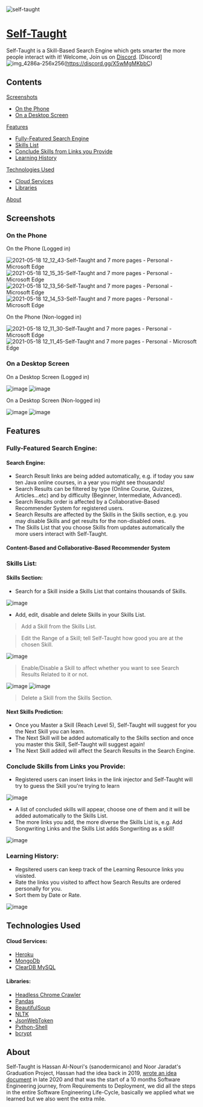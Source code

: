 ![self-taught](https://user-images.githubusercontent.com/13939081/118611100-28730900-b7c5-11eb-9d36-3666708a7ad2.png)
# [Self-Taught](http://self-taught.me/)
Self-Taught is a Skill-Based Search Engine which gets smarter the more people interact with it! 
Welcome, Join us on [Discord](https://discord.gg/X5wMgMKbbC).
[Discord]![img_4286a-256x256](https://image.flaticon.com/icons/png/512/2111/2111370.png)(https://discord.gg/X5wMgMKbbC)

## Contents
[Screenshots](#screenshots)

- [On the Phone](#on-the-phone)
- [On a Desktop Screen](#on-a-desktop-screen)

[Features](#features)

- [Fully-Featured Search Engine](#fully-featured-search-engine)
- [Skills List](#skills-list)
- [Conclude Skills from Links you Provide](#conclude-skills-from-links-you-provide)
- [Learning History](#learning-history)

[Technologies Used](#technologies-used)

- [Cloud Services](#cloud-services)
- [Libraries](#libraries)

[About](#about)

## Screenshots
### On the Phone
On the Phone (Logged in)

![2021-05-18 12_12_43-Self-Taught and 7 more pages - Personal - Microsoft​ Edge](https://user-images.githubusercontent.com/13939081/118630288-10a48080-b7d7-11eb-99bd-b62b29685755.jpg) ![2021-05-18 12_15_35-Self-Taught and 7 more pages - Personal - Microsoft​ Edge](https://user-images.githubusercontent.com/13939081/118630196-fe2a4700-b7d6-11eb-8b46-e06415ae409f.jpg) ![2021-05-18 12_13_56-Self-Taught and 7 more pages - Personal - Microsoft​ Edge](https://user-images.githubusercontent.com/13939081/118630276-0e422680-b7d7-11eb-95ef-f9b17fe06288.jpg) ![2021-05-18 12_14_53-Self-Taught and 7 more pages - Personal - Microsoft​ Edge](https://user-images.githubusercontent.com/13939081/118630239-06828200-b7d7-11eb-9c37-cac5628d3c20.jpg)

On the Phone (Non-logged in)

![2021-05-18 12_11_30-Self-Taught and 7 more pages - Personal - Microsoft​ Edge](https://user-images.githubusercontent.com/13939081/118630619-5eb98400-b7d7-11eb-8a5f-900188d02f3a.jpg) ![2021-05-18 12_11_45-Self-Taught and 7 more pages - Personal - Microsoft​ Edge](https://user-images.githubusercontent.com/13939081/118630631-611bde00-b7d7-11eb-8e94-111e12521880.jpg)

### On a Desktop Screen

On a Desktop Screen (Logged in)

![image](https://user-images.githubusercontent.com/13939081/118629373-30877480-b7d6-11eb-9085-737c8c18cbc3.png) ![image](https://user-images.githubusercontent.com/13939081/118629610-6d536b80-b7d6-11eb-9607-e938994e3ed2.png)

On a Desktop Screen (Non-logged in)

![image](https://user-images.githubusercontent.com/13939081/118629121-f61dd780-b7d5-11eb-97ea-f157e285605c.png) ![image](https://user-images.githubusercontent.com/13939081/118629177-03d35d00-b7d6-11eb-982a-bb455c4b2af5.png)

## Features
### Fully-Featured Search Engine:
#### Search Engine:
- Search Result links are being added automatically, e.g. if today you saw ten Java online courses, in a year you might see thousands!
- Search Results can be filtered by type (Online Course, Quizzes, Articles...etc) and by difficulty (Beginner, Intermediate, Advanced).
- Search Results order is affected by a Collaborative-Based Recommender System for registered users.
- Search Results are affected by the Skills in the Skills section, e.g. you may disable Skills and get results for the non-disabled ones.
- The Skills List that you choose Skills from updates automatically the more users interact with Self-Taught.
#### Content-Based and Collaborative-Based Recommender System

### Skills List:
#### Skills Section:
- Search for a Skill inside a Skills List that contains thousands of Skills. 

![image](https://user-images.githubusercontent.com/13939081/118635770-a2fb5300-b7dc-11eb-8904-d59d046585d1.png)


- Add, edit, disable and delete Skills in your Skills List.

> Add a Skill from the Skills List.

> Edit the Range of a Skill; tell Self-Taught how good you are at the chosen Skill.

![image](https://user-images.githubusercontent.com/13939081/118635206-ff11a780-b7db-11eb-8751-b0a3a8a3c253.png)

> Enable/Disable a Skill to affect whether you want to see Search Results Related to it or not.

![image](https://user-images.githubusercontent.com/13939081/118635350-26687480-b7dc-11eb-9702-f9a379a5d5d2.png) ![image](https://user-images.githubusercontent.com/13939081/118635380-2f594600-b7dc-11eb-8ed6-8390e81c1b88.png)

> Delete a Skill from the Skills Section.


#### Next Skills Prediction:
- Once you Master a Skill (Reach Level 5), Self-Taught will suggest for you the Next Skill you can learn.
- The Next Skill will be added automatically to the Skills section and once you master this Skill, Self-Taught will suggest again!
- The Next Skill added will affect the Search Results in the Search Engine.

### Conclude Skills from Links you Provide:
- Registered users can insert links in the link injector and Self-Taught will try to guess the Skill you're trying to learn

![image](https://user-images.githubusercontent.com/13939081/118631533-41d18080-b7d8-11eb-9124-d740f9c928a2.png)

- A list of concluded skills will appear, choose one of them and it will be added automatically to the Skills List.
- The more links you add, the more diverse the Skills List is, e.g. Add Songwriting Links and the Skills List adds Songwriting as a skill!

![image](https://user-images.githubusercontent.com/13939081/118632046-b99fab00-b7d8-11eb-8285-11f37ca25c5f.png)

### Learning History:
- Regsitered users can keep track of the Learning Resource links you visisted.
- Rate the links you visited to affect how Search Results are ordered personally for you.
- Sort them by Date or Rate.

![image](https://user-images.githubusercontent.com/13939081/118633857-983fbe80-b7da-11eb-89f1-e5292e00ad45.png)


## Technologies Used
#### Cloud Services:
- [Heroku](https://www.heroku.com/)
- [MongoDb](https://www.mongodb.com/)
- [ClearDB MySQL](https://devcenter.heroku.com/articles/cleardb)

#### Libraries:
- [Headless Chrome Crawler](https://github.com/yujiosaka/headless-chrome-crawler)
- [Pandas](https://pandas.pydata.org/)
- [BeautifulSoup](https://www.crummy.com/software/BeautifulSoup/)
- [NLTK](https://www.nltk.org/)
- [JsonWebToken](https://jwt.io/)
- [Python-Shell](https://www.npmjs.com/package/python-shell)
- [bcrypt](https://www.npmjs.com/package/bcrypt)

## About
Self-Taught is Hassan Al-Nouri's (sanodermicano) and Noor Jaradat's Graduation Project, Hassan had the idea back in 2019, [wrote an idea document](https://docs.google.com/document/d/10f1fuN0AOXHndaimc8v4jRIaSGa3DJQ2wlghcB0si28/edit?usp=sharing) in late 2020 and that was the start of a 10 months Software Engineering journey, from Requirements to Deployment, we did all the steps in the entire Software Engineering Life-Cycle, basically we applied what we learned but we also went the extra mile.
